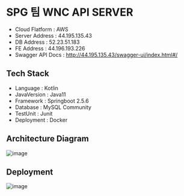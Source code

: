 # SPG 팀 WNC API SERVER
- Cloud Flatform : AWS
- Server Address : 44.195.135.43
- DB Address : 52.23.51.183
- FE Address : 44.196.193.226
- Swagger API Docs : http://44.195.135.43/swagger-ui/index.html#/

## Tech Stack
- Language : Kotlin
- JavaVersion : Java11
- Framework : Springboot 2.5.6
- Database : MySQL Community
- TestUnit : Junit
- Deployment : Docker

## Architecture Diagram
![image](https://user-images.githubusercontent.com/55086076/141689714-5bcb0ae4-0ad7-4730-aae2-04a118ff8cd3.png)

## Deployment
![image](https://user-images.githubusercontent.com/55086076/141690266-cfcdb3a3-6db8-4c12-a754-46b80954f693.png)

